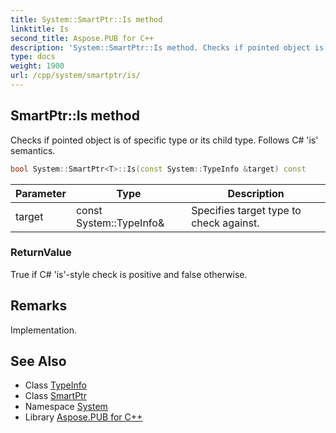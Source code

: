 ```yaml
---
title: System::SmartPtr::Is method
linktitle: Is
second_title: Aspose.PUB for C++
description: 'System::SmartPtr::Is method. Checks if pointed object is of specific type or its child type. Follows C# ''is'' semantics in C++.'
type: docs
weight: 1900
url: /cpp/system/smartptr/is/
---
```

## SmartPtr::Is method


Checks if pointed object is of specific type or its child type. Follows C# 'is' semantics.

```cpp
bool System::SmartPtr<T>::Is(const System::TypeInfo &target) const
```


| Parameter | Type | Description |
| --- | --- | --- |
| target | const System::TypeInfo\& | Specifies target type to check against. |

### ReturnValue

True if C# 'is'-style check is positive and false otherwise.
## Remarks


Implementation.

## See Also

* Class [TypeInfo](../../typeinfo/)
* Class [SmartPtr](../)
* Namespace [System](../../)
* Library [Aspose.PUB for C++](../../../)
